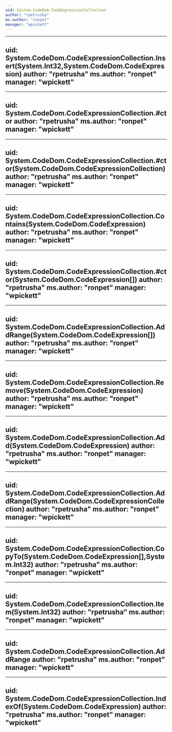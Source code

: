 ```yaml
---
uid: System.CodeDom.CodeExpressionCollection
author: "rpetrusha"
ms.author: "ronpet"
manager: "wpickett"
---
```


---
uid: System.CodeDom.CodeExpressionCollection.Insert(System.Int32,System.CodeDom.CodeExpression)
author: "rpetrusha"
ms.author: "ronpet"
manager: "wpickett"
---

---
uid: System.CodeDom.CodeExpressionCollection.#ctor
author: "rpetrusha"
ms.author: "ronpet"
manager: "wpickett"
---

---
uid: System.CodeDom.CodeExpressionCollection.#ctor(System.CodeDom.CodeExpressionCollection)
author: "rpetrusha"
ms.author: "ronpet"
manager: "wpickett"
---

---
uid: System.CodeDom.CodeExpressionCollection.Contains(System.CodeDom.CodeExpression)
author: "rpetrusha"
ms.author: "ronpet"
manager: "wpickett"
---

---
uid: System.CodeDom.CodeExpressionCollection.#ctor(System.CodeDom.CodeExpression[])
author: "rpetrusha"
ms.author: "ronpet"
manager: "wpickett"
---

---
uid: System.CodeDom.CodeExpressionCollection.AddRange(System.CodeDom.CodeExpression[])
author: "rpetrusha"
ms.author: "ronpet"
manager: "wpickett"
---

---
uid: System.CodeDom.CodeExpressionCollection.Remove(System.CodeDom.CodeExpression)
author: "rpetrusha"
ms.author: "ronpet"
manager: "wpickett"
---

---
uid: System.CodeDom.CodeExpressionCollection.Add(System.CodeDom.CodeExpression)
author: "rpetrusha"
ms.author: "ronpet"
manager: "wpickett"
---

---
uid: System.CodeDom.CodeExpressionCollection.AddRange(System.CodeDom.CodeExpressionCollection)
author: "rpetrusha"
ms.author: "ronpet"
manager: "wpickett"
---

---
uid: System.CodeDom.CodeExpressionCollection.CopyTo(System.CodeDom.CodeExpression[],System.Int32)
author: "rpetrusha"
ms.author: "ronpet"
manager: "wpickett"
---

---
uid: System.CodeDom.CodeExpressionCollection.Item(System.Int32)
author: "rpetrusha"
ms.author: "ronpet"
manager: "wpickett"
---

---
uid: System.CodeDom.CodeExpressionCollection.AddRange
author: "rpetrusha"
ms.author: "ronpet"
manager: "wpickett"
---

---
uid: System.CodeDom.CodeExpressionCollection.IndexOf(System.CodeDom.CodeExpression)
author: "rpetrusha"
ms.author: "ronpet"
manager: "wpickett"
---
